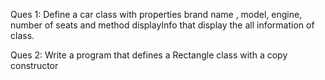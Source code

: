 Ques 1: Define a car class with properties brand name , model, engine, number of seats and method displayInfo that display the all information of class.

Ques 2: Write a program that defines a Rectangle class with a copy constructor
